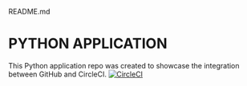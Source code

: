 README.md
# PYTHON APPLICATION
This Python application repo was created to showcase the integration between GitHub and CircleCI.
[![CircleCI](https://circleci.com/gh/NdagiStanley/python_app.svg?style=svg)](https://circleci.com/gh/NdagiStanley/python_app)

